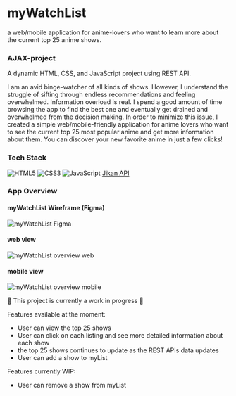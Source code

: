 # myWatchList

a web/mobile application for anime-lovers who want to learn more about the current top 25 anime shows.

### AJAX-project

A dynamic HTML, CSS, and JavaScript project using REST API.

I am an avid binge-watcher of all kinds of shows. However, I understand the struggle of sifting through endless recommendations and feeling overwhelmed. Information overload is real. I spend a good amount of time browsing the app to find the best one and eventually get drained and overwhelmed from the decision making. In order to minimize this issue, I created a simple web/mobile-friendly application for anime lovers who want to see the current top 25 most popular anime and get more information about them. You can discover your new favorite anime in just a few clicks!

### Tech Stack
![HTML5](https://img.shields.io/badge/html5-%23E34F26.svg?style=for-the-badge&logo=html5&logoColor=white)
![CSS3](https://img.shields.io/badge/css3-%231572B6.svg?style=for-the-badge&logo=css3&logoColor=white)
![JavaScript](https://img.shields.io/badge/javascript-%23323330.svg?style=for-the-badge&logo=javascript&logoColor=%23F7DF1E)
[Jikan API](https://jikan.moe/)

### App Overview

#### myWatchList Wireframe (Figma)
![myWatchList Figma](https://github.com/sarah-you/myWatchList/assets/103456134/267f4b45-ae8d-4c51-88da-0d25c1d72375)


#### web view
![myWatchList overview web](/images/myWatchList-web.gif)

#### mobile view
![myWatchList overview mobile](/images/myWatchList-mobile.gif)


🚧 This project is currently a work in progress 🚧

Features available at the moment:
- User can view the top 25 shows
- User can click on each listing and see more detailed information about each show
- the top 25 shows continues to update as the REST APIs data updates
- User can add a show to myList

Features currently WIP:
- User can remove a show from myList
